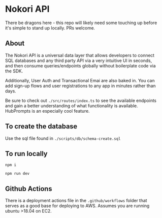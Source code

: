 # Nokori API

There be dragons here - this repo will likely need some touching up before it's simple to stand up locally. PRs welcome.

## About

The Nokori API is a universal data layer that allows developers to connect SQL databases and any third party API via a very intuitive UI in seconds, and then consume queries/endpoints globally without boilerplate code via the SDK.

Additionally, User Auth and Transactional Emai are also baked in. You can add sign-up flows and user registrations to any app in minutes rather than days.

Be sure to check out `./src/routes/index.ts` to see the available endpoints and gain a better understanding of what functionality is available. HubPrompts is an especially cool feature.

## To create the database

Use the sql file found in `./scripts/db/schema-create.sql`

## To run locally

`npm i`

`npm run dev`

## Github Actions

There is a deployment actions file in the `.github/workflows` folder that serves as a good base for deploying to AWS. Assumes you are running ubuntu >18.04 on EC2.
